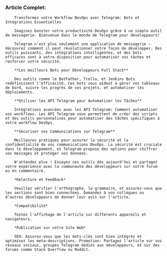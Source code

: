 ### Article Complet:

        Transformez votre Workflow DevOps avec Telegram: Bots et Intégrations Essentielles

        Imaginez booster votre productivité DevOps grâce à un simple outil de messagerie. Bienvenue dans le monde de Telegram pour développeurs!

        Telegram n'est plus seulement une application de messagerie — découvrez comment il peut révolutionner votre façon de développer. Des outils puissants, des intégrations intelligentes, et des bots efficaces sont à votre disposition pour automatiser vos tâches et renforcer votre sécurité.

        **Les meilleurs Bots pour Développeurs Full Stack**

        Des outils comme le BotFather, Trello, et Jenkins Bots redéfinissent l’efficacité. Ces bots vous aident à gérer vos tableaux de bord, suivre les progrès de vos projets, et automatiser les déploiements.

        **Utiliser les API Telegram pour Automatiser les Tâches**

        Intégrations avancées avec les API Telegram: Comment automatiser vos workflows. Les API Telegram vous permettent de créer des scripts et des outils personnalisés pour automatiser des tâches spécifiques à votre workflow DevOps.

        **Sécuriser vos Communications sur Telegram**

        Meilleures pratiques pour assurer la sécurité et la confidentialité de vos communications DevOps. La sécurité est cruciale dans le développement, et Telegram propose des options pour chiffrer vos messages et protéger vos données.

        N'attendez plus ! Essayez ces outils dès aujourd'hui et partagez votre expérience avec la communauté des développeurs sur notre forum ou en commentaire.

        *Relecture et Feedback*

        Veuillez vérifier l'orthographe, la grammaire, et assurez-vous que les sections sont bien connectées. Demandez à vos collègues ou d’autres développeurs de donner leur avis sur l'article.

        *Compatibilité*

        Testez l'affichage de l'article sur différents appareils et navigateurs.

        *Publication sur votre Site Web*

        SEO: Assurez-vous que les mots-clés sont bien intégrés et optimisez les meta-descriptions. Promotion: Partagez l'article sur vos réseaux sociaux, groupes Telegram dédiés aux développeurs, et sur des forums comme Stack Overflow ou Reddit.